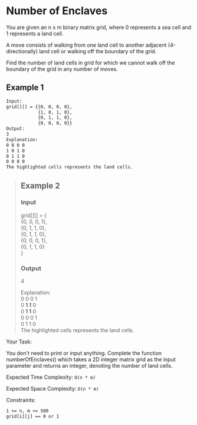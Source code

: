 # Number of Enclaves

You are given an n x m binary matrix grid, where 0 represents a sea cell and 1 represents a land cell.

A move consists of walking from one land cell to another adjacent (4-directionally) land cell or walking off the boundary of the grid.

Find the number of land cells in grid for which we cannot walk off the boundary of the grid in any number of moves.

## Example 1 

```txt
Input:
grid[][] = {{0, 0, 0, 0},
            {1, 0, 1, 0},
            {0, 1, 1, 0},
            {0, 0, 0, 0}}
Output:
3
Explanation:
0 0 0 0
1 0 1 0
0 1 1 0
0 0 0 0
The highlighted cells represents the land cells.
```

> ## Example 2
>
> ### Input
>
> grid[][] = {  
> {0, 0, 0, 1},  
> {0, 1, 1, 0},  
> {0, 1, 1, 0},  
> {0, 0, 0, 1},  
> {0, 1, 1, 0}  
> }  
>
> ### Output
>
> 4
> 
> Explanation:  
> 0 0 0 1  
> 0 **1 1** 0  
> 0 **1 1** 0  
> 0 0 0 1  
> 0 1 1 0  
> The highlighted cells represents the land cells.


Your Task:

You don't need to print or input anything. Complete the function numberOfEnclaves() which takes a 2D integer matrix grid as the input parameter and returns an integer, denoting the number of land cells.

Expected Time Complexity: `O(n * m)`

Expected Space Complexity: `O(n * m)`

Constraints:

```txt
1 <= n, m <= 500
grid[i][j] == 0 or 1
```
